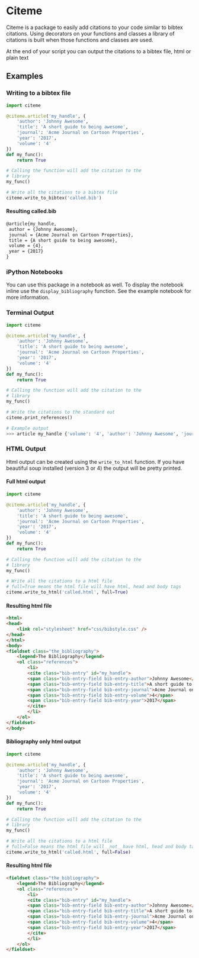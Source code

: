 # Citeme

Citeme is a package to easily add citations to your code similar to bibtex
citations. Using decorators on your functions and classes a library of
citations is built when those functions and classes are used.

At the end of your script you can output the citations to a bibtex file,
html or plain text

## Examples

### Writing to a bibtex file
```python
import citeme

@citeme.article('my_handle', {
    'author': 'Johnny Awesome',
    'title': 'A short guide to being awesome',
    'journal': 'Acme Journal on Cartoon Properties',
    'year': '2017',
    'volume': '4'
})
def my_func():
    return True

# Calling the function will add the citation to the
# library
my_func()

# Write all the citations to a bibtex file
citeme.write_to_bibtex('called.bib')
```

#### Resulting called.bib
```latex
@article{my_handle,
 author = {Johnny Awesome},
 journal = {Acme Journal on Cartoon Properties},
 title = {A short guide to being awesome},
 volume = {4},
 year = {2017}
}
```

### iPython Notebooks
You can use this package in a notebook as well. To display the notebook inline use the `display_bibliography` function.
See the example notebook for more information.

### Terminal Output
```python
import citeme

@citeme.article('my_handle', {
    'author': 'Johnny Awesome',
    'title': 'A short guide to being awesome',
    'journal': 'Acme Journal on Cartoon Properties',
    'year': '2017',
    'volume': '4'
})
def my_func():
    return True

# Calling the function will add the citation to the
# library
my_func()

# Write the citations to the standard out
citeme.print_references()

# Example output
>>> article my_handle {'volume': '4', 'author': 'Johnny Awesome', 'journal': 'Acme Journal on Cartoon Properties', 'title': 'A short guide to being awesome', 'year': '2017'}
```

### HTML Output
Html output can be created using the `write_to_html` function. If you have beautiful soup installed (version 3 or 4) the output will be
pretty printed.

#### Full html output
```python
import citeme

@citeme.article('my_handle', {
    'author': 'Johnny Awesome',
    'title': 'A short guide to being awesome',
    'journal': 'Acme Journal on Cartoon Properties',
    'year': '2017',
    'volume': '4'
})
def my_func():
    return True

# Calling the function will add the citation to the
# library
my_func()

# Write all the citations to a html file
# full=True means the html file will have html, head and body tags
citeme.write_to_html('called.html', full=True)
```
#### Resulting html file
```html
<html>
<head>
    <link rel="stylesheet" href="css/bibstyle.css" />
</head>
</html>
<body>
<fieldset class="the_bibliography">
    <legend>The Bibliography</legend>
    <ol class="references">
        <li>
        <cite class="bib-entry" id="my_handle">
        <span class="bib-entry-field bib-entry-author">Johnny Awesome</span>
        <span class="bib-entry-field bib-entry-title">A short guide to being awesome</span>
        <span class="bib-entry-field bib-entry-journal">Acme Journal on Cartoon Properties</span>
        <span class="bib-entry-field bib-entry-volume">4</span>
        <span class="bib-entry-field bib-entry-year">2017</span>
        </cite>
        </li>
    </ol>
</fieldset>
</body>
```

#### Bibliography only html output
```python
import citeme

@citeme.article('my_handle', {
    'author': 'Johnny Awesome',
    'title': 'A short guide to being awesome',
    'journal': 'Acme Journal on Cartoon Properties',
    'year': '2017',
    'volume': '4'
})
def my_func():
    return True

# Calling the function will add the citation to the
# library
my_func()

# Write all the citations to a html file
# full=False means the html file will _not_ have html, head and body tags
citeme.write_to_html('called.html', full=False)
```
#### Resulting html file
```html
<fieldset class="the_bibliography">
    <legend>The Bibliography</legend>
    <ol class="references">
        <li>
        <cite class="bib-entry" id="my_handle">
        <span class="bib-entry-field bib-entry-author">Johnny Awesome</span>
        <span class="bib-entry-field bib-entry-title">A short guide to being awesome</span>
        <span class="bib-entry-field bib-entry-journal">Acme Journal on Cartoon Properties</span>
        <span class="bib-entry-field bib-entry-volume">4</span>
        <span class="bib-entry-field bib-entry-year">2017</span>
        </cite>
        </li>
    </ol>
</fieldset>
```